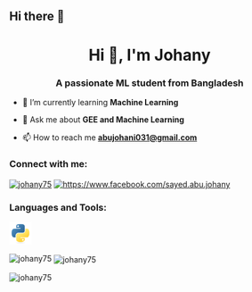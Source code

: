 ## Hi there 👋
<h1 align="center">Hi 👋, I'm Johany</h1>
<h3 align="center">A passionate ML student from Bangladesh</h3>

- 🌱 I’m currently learning **Machine Learning**

- 💬 Ask me about **GEE and Machine Learning**

- 📫 How to reach me **abujohani031@gmail.com**

<h3 align="left">Connect with me:</h3>
<p align="left">
<a href="https://linkedin.com/in/johany75" target="blank"><img align="center" src="https://raw.githubusercontent.com/rahuldkjain/github-profile-readme-generator/master/src/images/icons/Social/linked-in-alt.svg" alt="johany75" height="30" width="40" /></a>
<a href="https://fb.com/https://www.facebook.com/sayed.abu.johany" target="blank"><img align="center" src="https://raw.githubusercontent.com/rahuldkjain/github-profile-readme-generator/master/src/images/icons/Social/facebook.svg" alt="https://www.facebook.com/sayed.abu.johany" height="30" width="40" /></a>
</p>

<h3 align="left">Languages and Tools:</h3>
<p align="left"> <a href="https://www.python.org" target="_blank" rel="noreferrer"> <img src="https://raw.githubusercontent.com/devicons/devicon/master/icons/python/python-original.svg" alt="python" width="40" height="40"/> </a> </p>

<p><img align="left" src="https://github-readme-stats.vercel.app/api/top-langs?username=johany75&show_icons=true&locale=en&layout=compact" alt="johany75" /></p>

<p>&nbsp;<img align="center" src="https://github-readme-stats.vercel.app/api?username=johany75&show_icons=true&locale=en" alt="johany75" /></p>

<p><img align="center" src="https://github-readme-streak-stats.herokuapp.com/?user=johany75&" alt="johany75" /></p>
